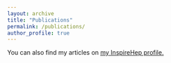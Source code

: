 ```yaml
---
layout: archive
title: "Publications"
permalink: /publications/
author_profile: true
---
```


 You can also find my articles on <u><a href="{{https://inspirehep.net/authors/1824615}}">my InspireHep profile</a>.</u>

